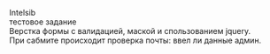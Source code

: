 Intelsib<br>
тестовое задание<br>
Верстка формы с валидацией, маской и спользованием jquery.<br>
При сабмите происходит проверка почты: ввел ли данные админ.
